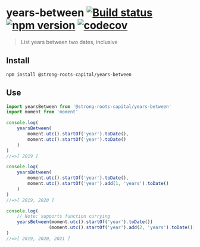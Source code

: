 # years-between [![Build status](https://travis-ci.org/strong-roots-capital/years-between.svg?branch=master)](https://travis-ci.org/strong-roots-capital/years-between) [![npm version](https://img.shields.io/npm/v/@strong-roots-capital/years-between.svg)](https://npmjs.org/package/@strong-roots-capital/years-between) [![codecov](https://codecov.io/gh/strong-roots-capital/years-between/branch/master/graph/badge.svg)](https://codecov.io/gh/strong-roots-capital/years-between)

> List years between two dates, inclusive

## Install

```shell
npm install @strong-roots-capital/years-between
```

## Use

```typescript
import yearsBetween from '@strong-roots-capital/years-between'
import moment from 'moment'

console.log(
    yearsBetween(
        moment.utc().startOf('year').toDate(),
        moment.utc().startOf('year').toDate()
    )
)
//=>[ 2019 ]

console.log(
    yearsBetween(
        moment.utc().startOf('year').toDate(),
        moment.utc().startOf('year').add(1, 'years').toDate()
    )
)
//=>[ 2019, 2020 ]

console.log(
    // Note: supports function currying
    yearsBetween(moment.utc().startOf('year').toDate())
                (moment.utc().startOf('year').add(2, 'years').toDate())
)
//=>[ 2019, 2020, 2021 ]
```
